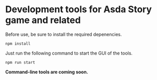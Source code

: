 # Development tools for Asda Story game and related

Before use, be sure to install the required depenencies.
```
npm install
```

Just run the following command to start the GUI of the tools.
```
npm run start
```


**Command-line tools are coming soon.**
